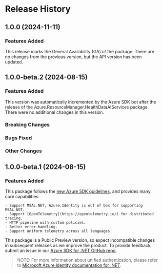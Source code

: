 # Release History

## 1.0.0 (2024-11-11)

### Features Added

This release marks the General Availability (GA) of the package. There are no changes from the previous version, but the API version has been updated.

## 1.0.0-beta.2 (2024-08-15)

### Features Added

This version was automatically incremented by the Azure SDK bot after the release of the Azure.ResourceManager.HealthDataAIServices package. There were no additional changes in this version.

### Breaking Changes

### Bugs Fixed

### Other Changes

## 1.0.0-beta.1 (2024-08-15)

### Features Added

This package follows the [new Azure SDK guidelines](https://azure.github.io/azure-sdk/general_introduction.html), and provides many core capabilities:

    - Support MSAL.NET, Azure.Identity is out of box for supporting MSAL.NET.
    - Support [OpenTelemetry](https://opentelemetry.io/) for distributed tracing.
    - HTTP pipeline with custom policies.
    - Better error-handling.
    - Support uniform telemetry across all languages.

This package is a Public Preview version, so expect incompatible changes in subsequent releases as we improve the product. To provide feedback, submit an issue in our [Azure SDK for .NET GitHub repo](https://github.com/Azure/azure-sdk-for-net/issues).

> NOTE: For more information about unified authentication, please refer to [Microsoft Azure Identity documentation for .NET](https://docs.microsoft.com//dotnet/api/overview/azure/identity-readme?view=azure-dotnet).
